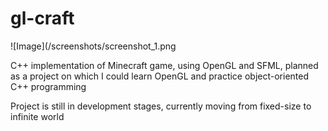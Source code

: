 # gl-craft

![Image](/screenshots/screenshot_1.png

C++ implementation of Minecraft game, using OpenGL and SFML, planned as a project on which I could learn OpenGL and practice object-oriented C++ programming

Project is still in development stages, currently moving from fixed-size to infinite world

